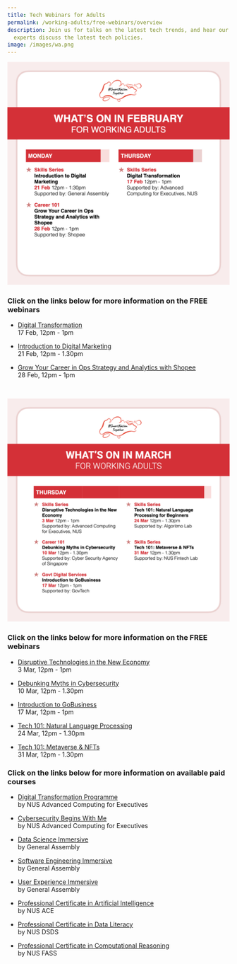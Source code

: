 ```yaml
---
title: Tech Webinars for Adults
permalink: /working-adults/free-webinars/overview
description: Join us for talks on the latest tech trends, and hear our subject
  experts discuss the latest tech policies.
image: /images/wa.png
---
```

![Free webinars in February for working adults](/images/Overview-Feb22.jpeg)

### Click on the links below for more information on the FREE webinars

* [ Digital Transformation](/working-adults/free-webinars/digital-transformation-feb2022) <br>
17 Feb,  12pm - 1pm
 
* [Introduction to Digital Marketing](/working-adults/free-webinars/digital-marketing-feb2022)<br>
 21 Feb, 12pm - 1.30pm  
 
* [Grow Your Career in Ops Strategy and Analytics with Shopee](/working-adults/free-webinars/grow-your-career-feb2022) <br>
28 Feb, 12pm - 1pm
 

 
<br>

![Free webinars in March for working adults](/images/Overview-WA-mar.jpeg)

### Click on the links below for more information on the FREE webinars

* [Disruptive Technologies in the New Economy](/working-adults/free-webinars/disruptive-tech-mar2022) <br>
3 Mar,  12pm - 1pm
 
* [Debunking Myths in Cybersecurity](/working-adults/free-webinars/cybersecurity-mar2022)<br>
 10 Mar, 12pm - 1.30pm  
 
* [Introduction to GoBusiness](/working-adults/free-webinars/gobiz-mar2022) <br>
 17 Mar, 12pm - 1pm
 
 * [Tech 101: Natural Language Processing](/working-adults/free-webinars/nlp-mar2022)<br>
 24 Mar, 12pm - 1.30pm
 
 * [Tech 101: Metaverse & NFTs](/working-adults/free-webinars/nft-mar2022)<br>
 31 Mar, 12pm - 1.30pm
 

###  Click on the links below for more information on available paid courses

* [Digital Transformation Programme](https://ace.nus.edu.sg/event/nus-digital-transformation-programme/)<br>
 by NUS Advanced Computing for Executives 

* [Cybersecurity Begins With Me](/working-adults/cybersecurity/nus-ace)<br>
 by NUS Advanced Computing for Executives 

* [Data Science Immersive](/working-adults/paid-courses/ga-data-sci) <br>
 by General Assembly
 
* [Software Engineering Immersive](/working-adults/paid-courses/ga-software-eng) <br>
 by General Assembly
 
* [User Experience Immersive](/working-adults/paid-courses/ga-user-exp) <br>
 by General Assembly 
 
* [Professional Certificate in Artificial Intelligence](/working-adults/deep-dive/nus-ai) <br>
 by NUS ACE
 
* [Professional Certificate in Data Literacy](/working-adults/paid-courses/nus-data-lit) <br>
 by NUS DSDS
 
 * [Professional Certificate in Computational Reasoning](/working-adults/paid-courses/nus-cr) <br>
 by NUS FASS